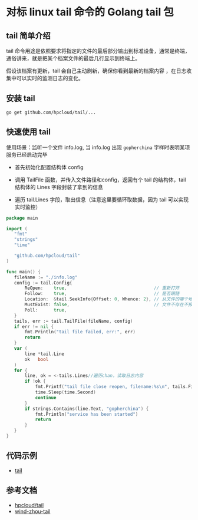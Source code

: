 # 对标 linux tail 命令的 Golang tail 包

## tail 简单介绍

tail 命令用途是依照要求将指定的文件的最后部分输出到标准设备，通常是终端，通俗讲来，就是把某个档案文件的最后几行显示到终端上。

假设该档案有更新，tail 会自己主动刷新，确保你看到最新的档案内容 ，在日志收集中可以实时的监测日志的变化。

## 安装 tail

```shell
go get github.com/hpcloud/tail/...
```

## 快速使用 tail

使用场景：监听一个文件 info.log, 当 info.log 出现 `gopherchina` 字样时表明某项服务已经启动完毕

* 首先初始化配置结构体 config
* 调用 TailFile 函数，并传入文件路径和config，返回有个 tail 的结构体，tail 结构体的 Lines 字段封装了拿到的信息

* 遍历 tail.Lines 字段，取出信息（注意这里要循环取数据，因为 tail 可以实现实时监控）

 ```go
 package main
 
 import (
 	"fmt"
 	"strings"
 	"time"
 
 	"github.com/hpcloud/tail"
 )
 
 func main() {
 	fileName := "./info.log"
 	config := tail.Config{
 		ReOpen:    true,                                 // 重新打开
 		Follow:    true,                                 // 是否跟随
 		Location:  &tail.SeekInfo{Offset: 0, Whence: 2}, // 从文件的哪个地方开始读
 		MustExist: false,                                // 文件不存在不报错
 		Poll:      true,
 	}
 	tails, err := tail.TailFile(fileName, config)
 	if err != nil {
 		fmt.Println("tail file failed, err:", err)
 		return
 	}
 	var (
 		line *tail.Line
 		ok   bool
 	)
 	for {
 		line, ok = <-tails.Lines//遍历chan，读取日志内容
 		if !ok {
 			fmt.Printf("tail file close reopen, filename:%s\n", tails.Filename)
 			time.Sleep(time.Second)
 			continue
 		}
 		if strings.Contains(line.Text, "gopherchina") {
 			fmt.Println("service has been started")
 			return
 		}
 	}
 }
 ```

## 代码示例

* [tail](https://github.com/jaronnie/gopher-road/tree/main/code/golang/third-party-library/tail)

## 参考文档

* [hpcloud/tail](https://github.com/hpcloud/tail)
* [wind-zhou-tail](https://www.cnblogs.com/wind-zhou/p/12840174.html)